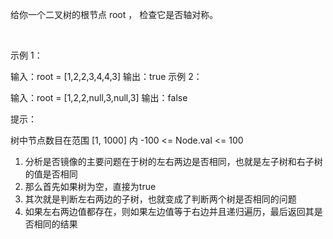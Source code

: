给你一个二叉树的根节点 root ， 检查它是否轴对称。

 

示例 1：


输入：root = [1,2,2,3,4,4,3]
输出：true
示例 2：


输入：root = [1,2,2,null,3,null,3]
输出：false
 

提示：

树中节点数目在范围 [1, 1000] 内
-100 <= Node.val <= 100

1. 分析是否镜像的主要问题在于树的左右两边是否相同，也就是左子树和右子树的值是否相同
2. 那么首先如果树为空，直接为true
3. 其次就是判断左右两边的子树，也就变成了判断两个树是否相同的问题
4. 如果左右两边值都存在，则如果左边值等于右边并且递归遍历，最后返回其是否相同的结果